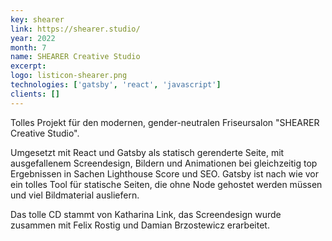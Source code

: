 ```yaml
---
key: shearer
link: https://shearer.studio/
year: 2022
month: 7
name: SHEARER Creative Studio
excerpt:
logo: listicon-shearer.png
technologies: ['gatsby', 'react', 'javascript']
clients: []
---
```


Tolles Projekt für den modernen, gender-neutralen Friseursalon "SHEARER Creative Studio".

Umgesetzt mit React und Gatsby als statisch gerenderte Seite, mit ausgefallenem Screendesign, Bildern und Animationen bei gleichzeitig top Ergebnissen in Sachen Lighthouse Score und SEO. Gatsby ist nach wie vor ein tolles Tool für statische Seiten, die ohne Node gehostet werden müssen und viel Bildmaterial ausliefern.

Das tolle CD stammt von Katharina Link, das Screendesign wurde zusammen mit Felix Rostig und Damian Brzostewicz erarbeitet.